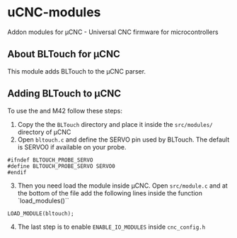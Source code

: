 # uCNC-modules

Addon modules for µCNC - Universal CNC firmware for microcontrollers

## About BLTouch for µCNC

This module adds BLTouch to the µCNC parser.

## Adding BLTouch to µCNC

To use the and M42 follow these steps:

1. Copy the the `BLTouch` directory and place it inside the `src/modules/` directory of µCNC
2. Open `bltouch.c` and define the SERVO pin used by BLTouch. The default is SERVO0 if available on your probe.

```
#ifndef BLTOUCH_PROBE_SERVO
#define BLTOUCH_PROBE_SERVO SERVO0
#endif
```

3. Then you need load the module inside µCNC. Open `src/module.c` and at the bottom of the file add the following lines inside the function `load_modules()``

```
LOAD_MODULE(bltouch);
```

4. The last step is to enable `ENABLE_IO_MODULES` inside `cnc_config.h`
